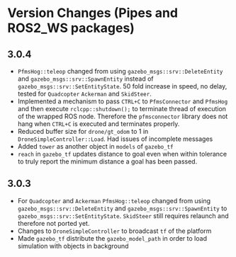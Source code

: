 

Version Changes (Pipes and ROS2_WS packages)
=========================

## 3.0.4 ##

- `PfmsHog::teleop` changed from using `gazebo_msgs::srv::DeleteEntity` and `gazebo_msgs::srv::SpawnEntity` instead of `gazebo_msgs::srv::SetEntityState`.   50 fold increase in speed, no delay, tested for `Quadcopter` `Ackerman` and `SkidSteer`. 
- Implemented a mechanism to pass `CTRL+C` to `PfmsConnector` and `PfmsHog` and then execute `rclcpp::shutdown();` to terminate thread of execution of the wrapped ROS node. Therefore the `pfmsconnector` library does not hang when `CTRL+C` is executed and terminates properly.
- Reduced buffer size for `drone/gt_odom` to 1 in `DroneSimpleController::Load`. Had issues of incomplete messages  
- Added `tower` as another object in `models` of `gazebo_tf`
- `reach` in `gazebo_tf` updates distance to goal even when within tolerance to truly report the minimum distance a goal has been passed.

## 3.0.3 ##

- For `Quadcopter` and `Ackerman`  `PfmsHog::teleop` changed from using `gazebo_msgs::srv::DeleteEntity` and `gazebo_msgs::srv::SpawnEntity` to `gazebo_msgs::srv::SetEntityState`.  `SkidSteer` still requires relaunch and therefore not ported yet.
- Changes to `DroneSimpleController` to broadcast `tf` of the platform 
- Made `gazebo_tf` distribute the `gazebo_model_path` in order to load simulation with objects in background